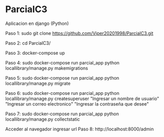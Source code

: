 # ParcialC3
Aplicacion en django (Python)

Paso 1: sudo git clone https://github.com/Viper20201998/ParcialC3.git

Paso 2: cd ParcialC3/

Paso 3: docker-compose up

Paso 4: sudo docker-compose run parcial_app python locallibrary/manage.py makemigrations

Paso 5: sudo docker-compose run parcial_app python locallibrary/manage.py migrate

Paso 6: sudo docker-compose run parcial_app python locallibrary/manage.py createsuperuser
"Ingresar un nombre de usuario"
"Ingresar un correo electronico"
"Ingresar la contraseña que desee"

Paso 7: sudo docker-compose run parcial_app python locallibrary/manage.py collectstatic

Acceder al navegador ingresar url
Paso 8: http://localhost:8000/admin

